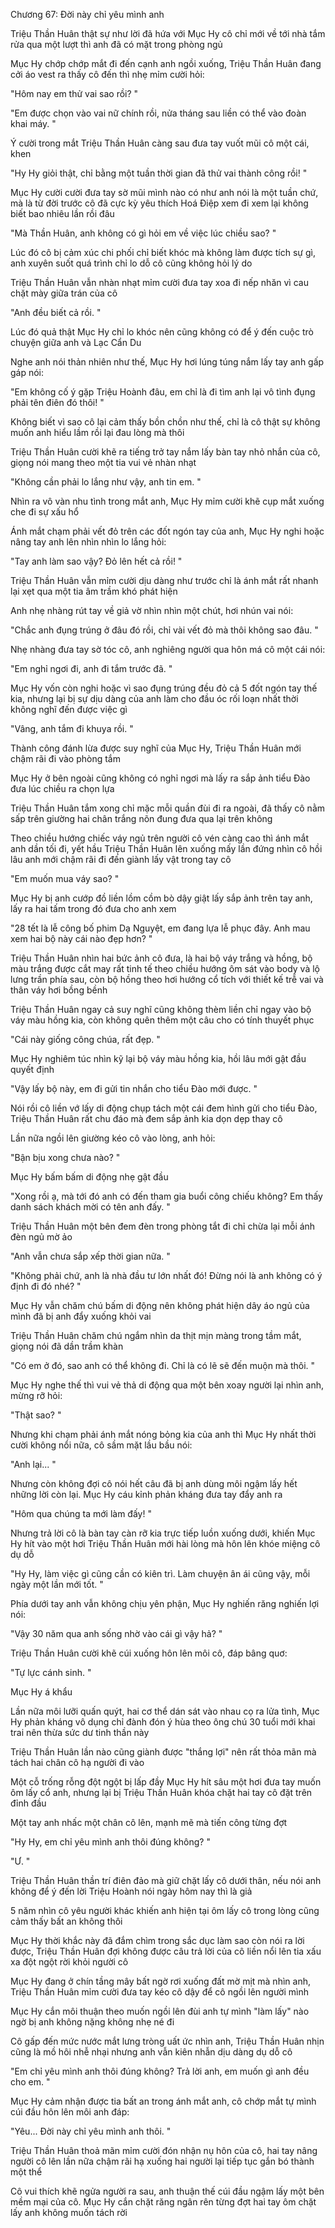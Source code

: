 




Chương 67: Đời này chỉ yêu mình anh

Triệu Thần Huân thật sự như lời đã hứa với Mục Hy cô chỉ mới về tới nhà tắm rửa qua một lượt thì anh đã có mặt trong phòng ngủ

Mục Hy chớp chớp mắt đi đến cạnh anh ngồi xuống, Triệu Thần Huân đang cởi áo vest ra thấy cô đến thì nhẹ mỉm cười hỏi:

"Hôm nay em thử vai sao rồi? "

"Em được chọn vào vai nữ chính rồi, nửa tháng sau liền có thể vào đoàn khai máy. "

Ý cười trong mắt Triệu Thần Huân càng sau đưa tay vuốt mũi cô một cái, khen

"Hy Hy giỏi thật, chỉ bằng một tuần thời gian đã thử vai thành công rồi! "

Mục Hy cười cười đưa tay sờ mũi mình nào có như anh nói là một tuần chứ, mà là từ đời trước cô đã cực kỳ yêu thích Hoá Điệp xem đi xem lại không biết bao nhiêu lần rồi đâu

"Mà Thần Huân, anh không có gì hỏi em về việc lúc chiều sao? "

Lúc đó cô bị cảm xúc chi phối chỉ biết khóc mà không làm được tích sự gì, anh xuyên suốt quá trình chỉ lo dỗ cô cũng không hỏi lý do

Triệu Thần Huân vẫn nhàn nhạt mỉm cười đưa tay xoa đi nếp nhăn vì cau chặt mày giữa trán của cô

"Anh đều biết cả rồi. "

Lúc đó quả thật Mục Hy chỉ lo khóc nên cũng không có để ý đến cuộc trò chuyện giữa anh và Lạc Cẩn Du

Nghe anh nói thản nhiên như thế, Mục Hy hơi lúng túng nắm lấy tay anh gấp gáp nói:

"Em không cố ý gặp Triệu Hoành đâu, em chỉ là đi tìm anh lại vô tình đụng phải tên điên đó thôi! "

Không biết vì sao cô lại cảm thấy bồn chồn như thế, chỉ là cô thật sự không muốn anh hiểu lầm rồi lại đau lòng mà thôi

Triệu Thần Huân cười khẽ ra tiếng trở tay nắm lấy bàn tay nhỏ nhắn của cô, giọng nói mang theo một tia vui vẻ nhàn nhạt

"Không cần phải lo lắng như vậy, anh tin em. "

Nhìn ra vô vàn nhu tình trong mắt anh, Mục Hy mỉm cười khẽ cụp mắt xuống che đi sự xấu hổ

Ánh mắt chạm phải vết đỏ trên các đốt ngón tay của anh, Mục Hy nghi hoặc nâng tay anh lên nhìn nhìn lo lắng hỏi:

"Tay anh làm sao vậy? Đỏ lên hết cả rồi! "

Triệu Thần Huân vẫn mỉm cười dịu dàng như trước chỉ là ánh mắt rất nhanh lại xẹt qua một tia âm trầm khó phát hiện

Anh nhẹ nhàng rút tay về giả vờ nhìn nhìn một chút, hơi nhún vai nói:

"Chắc anh đụng trúng ở đâu đó rồi, chỉ vài vết đỏ mà thôi không sao đâu. "

Nhẹ nhàng đưa tay sờ tóc cô, anh nghiêng người qua hôn má cô một cái nói:

"Em nghỉ ngơi đi, anh đi tắm trước đã. "

Mục Hy vốn còn nghi hoặc vì sao đụng trúng đều đỏ cả 5 đốt ngón tay thế kia, nhưng lại bị sự dịu dàng của anh làm cho đầu óc rối loạn nhất thời không nghĩ đến được việc gì

"Vâng, anh tắm đi khuya rồi. "

Thành công đánh lừa được suy nghĩ của Mục Hy, Triệu Thần Huân mới chậm rãi đi vào phòng tắm

Mục Hy ở bên ngoài cũng không có nghỉ ngơi mà lấy ra sắp ảnh tiểu Đào đưa lúc chiều ra chọn lựa

Triệu Thần Huân tắm xong chỉ mặc mỗi quần đùi đi ra ngoài, đã thấy cô nằm sấp trên giường hai chân trắng nõn đung đưa qua lại trên không

Theo chiều hướng chiếc váy ngủ trên người cô vén càng cao thì ánh mắt anh dần tối đi, yết hầu Triệu Thần Huân lên xuống mấy lần đứng nhìn cô hồi lâu anh mới chậm rãi đi đến giành lấy vật trong tay cô

"Em muốn mua váy sao? "

Mục Hy bị anh cướp đồ liền lồm cồm bò dậy giật lấy sắp ảnh trên tay anh, lấy ra hai tấm trong đó đưa cho anh xem

"28 tết là lễ công bố phim Dạ Nguyệt, em đang lựa lễ phục đây. Anh mau xem hai bộ này cái nào đẹp hơn? "

Triệu Thần Huân nhìn hai bức ảnh cô đưa, là hai bộ váy trắng và hồng, bộ màu trắng được cắt may rất tinh tế theo chiều hướng ôm sát vào body và lộ lưng trần phía sau, còn bộ hồng theo hơi hướng cổ tích với thiết kế trễ vai và thân váy hơi bồng bềnh

Triệu Thần Huân ngay cả suy nghĩ cũng không thèm liền chỉ ngay vào bộ váy màu hồng kia, còn không quên thêm một câu cho có tính thuyết phục

"Cái này giống công chúa, rất đẹp. "

Mục Hy nghiêm túc nhìn kỹ lại bộ váy màu hồng kia, hồi lâu mới gật đầu quyết định

"Vậy lấy bộ này, em đi gửi tin nhắn cho tiểu Đào mới được. "

Nói rồi cô liền vớ lấy di động chụp tách một cái đem hình gửi cho tiểu Đào, Triệu Thần Huân rất chu đáo mà đem sắp ảnh kia dọn dẹp thay cô

Lần nữa ngồi lên giường kéo cô vào lòng, anh hỏi:

"Bận bịu xong chưa nào? "

Mục Hy bấm bấm di động nhẹ gật đầu

"Xong rồi ạ, mà tới đó anh có đến tham gia buổi công chiếu không? Em thấy danh sách khách mời có tên anh đấy. "

Triệu Thần Huân một bên đem đèn trong phòng tắt đi chỉ chừa lại mỗi ánh đèn ngủ mờ ảo

"Anh vẫn chưa sắp xếp thời gian nữa. "

"Không phải chứ, anh là nhà đầu tư lớn nhất đó! Đừng nói là anh không có ý định đi đó nhé? "

Mục Hy vẫn chăm chú bấm di động nên không phát hiện dây áo ngủ của mình đã bị anh đẩy xuống khỏi vai

Triệu Thần Huân chăm chú ngắm nhìn da thịt mịn màng trong tầm mắt, giọng nói đã dần trầm khàn

"Có em ở đó, sao anh có thể không đi. Chỉ là có lẽ sẽ đến muộn mà thôi. "

Mục Hy nghe thế thì vui vẻ thả di động qua một bên xoay người lại nhìn anh, mừng rỡ hỏi:

"Thật sao? "

Nhưng khi chạm phải ánh mắt nóng bỏng kia của anh thì Mục Hy nhất thời cười không nổi nữa, cô sầm mặt lầu bầu nói:

"Anh lại... "

Nhưng còn không đợi cô nói hết câu đã bị anh dùng môi ngậm lấy hết những lời còn lại. Mục Hy cáu kỉnh phản kháng đưa tay đẩy anh ra

"Hôm qua chúng ta mới làm đấy! "

Nhưng trả lời cô là bàn tay càn rỡ kia trực tiếp luồn xuống dưới, khiến Mục Hy hít vào một hơi Triệu Thần Huân mới hài lòng mà hôn lên khóe miệng cô dụ dỗ

"Hy Hy, làm việc gì cũng cần có kiên trì. Làm chuyện ân ái cũng vậy, mỗi ngày một lần mới tốt. "

Phía dưới tay anh vẫn không chịu yên phận, Mục Hy nghiến răng nghiến lợi nói:

"Vậy 30 năm qua anh sống nhờ vào cái gì vậy hả? "

Triệu Thần Huân cười khẽ cúi xuống hôn lên môi cô, đáp bâng quơ:

"Tự lực cánh sinh. "

Mục Hy á khẩu

Lần nữa môi lưỡi quấn quýt, hai cơ thể dán sát vào nhau cọ ra lửa tình, Mục Hy phản kháng vô dụng chỉ đành đón ý hùa theo ông chú 30 tuổi mới khai trai nên thừa sức dư tinh thần này

Triệu Thần Huân lần nào cũng giành được "thắng lợi" nên rất thỏa mãn mà tách hai chân cô hạ người đi vào

Một cỗ trống rỗng đột ngột bị lấp đầy Mục Hy hít sâu một hơi đưa tay muốn ôm lấy cổ anh, nhưng lại bị Triệu Thần Huân khóa chặt hai tay cô đặt trên đỉnh đầu

Một tay anh nhấc một chân cô lên, mạnh mẽ mà tiến công từng đợt

"Hy Hy, em chỉ yêu mình anh thôi đúng không? "

"Ư. "

Triệu Thần Huân thần trí điên đảo mà giữ chặt lấy cô dưới thân, nếu nói anh không để ý đến lời Triệu Hoành nói ngày hôm nay thì là giả

5 năm nhìn cô yêu người khác khiến anh hiện tại ôm lấy cô trong lòng cũng cảm thấy bất an không thôi

Mục Hy thời khắc này đã đắm chìm trong sắc dục làm sao còn nói ra lời được, Triệu Thần Huân đợi không được câu trả lời của cô liền nổi lên tia xấu xa đột ngột rời khỏi người cô

Mục Hy đang ở chín tầng mây bất ngờ rơi xuống đất mờ mịt mà nhìn anh, Triệu Thần Huân mỉm cười đưa tay kéo cô dậy để cô ngồi lên người mình

Mục Hy cắn môi thuận theo muốn ngồi lên đùi anh tự mình "làm lấy" nào ngờ bị anh không nặng không nhẹ né đi

Cô gấp đến mức nước mắt lưng tròng uất ức nhìn anh, Triệu Thần Huân nhịn cũng là mồ hôi nhễ nhại nhưng anh vẫn kiên nhẫn dịu dàng dụ dỗ cô

"Em chỉ yêu mình anh thôi đúng không? Trả lời anh, em muốn gì anh đều cho em. "

Mục Hy cảm nhận được tia bất an trong ánh mắt anh, cô chớp mắt tự mình cúi đầu hôn lên môi anh đáp:

"Yêu... Đời này chỉ yêu mình anh thôi. "

Triệu Thần Huân thoả mãn mỉm cười đón nhận nụ hôn của cô, hai tay nâng người cô lên lần nữa chậm rãi hạ xuống hai người lại tiếp tục gắn bó thành một thể

Cô vui thích khẽ ngửa người ra sau, anh thuận thế cúi đầu ngậm lấy một bên mềm mại của cô. Mục Hy cắn chặt răng ngân rên từng đợt hai tay ôm chặt lấy anh không muốn tách rời




